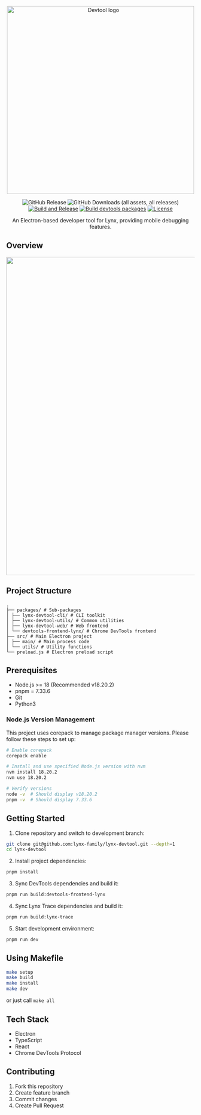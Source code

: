 <div align="center">

<p>
  <a href="https://lynxjs.org/guide/debugging/lynx-devtool.htm">
    <img width="500" alt="Devtool logo" src=".github/splash.png" />
  </a>
</p>

![GitHub Release](https://img.shields.io/github/v/release/lynx-family/lynx-devtool)
![GitHub Downloads (all assets, all releases)](https://img.shields.io/github/downloads/lynx-family/lynx-devtool/total)
[![Build and Release](https://github.com/lynx-family/lynx-devtool/actions/workflows/release.yaml/badge.svg)](https://github.com/lynx-family/lynx-devtool/actions/workflows/release.yaml)
[![Build devtools packages](https://github.com/lynx-family/lynx-devtool/actions/workflows/ci.yaml/badge.svg)](https://github.com/lynx-family/lynx-devtool/actions/workflows/ci.yaml)
[![License](https://img.shields.io/badge/license-Apache%202.0-blue.svg)](https://www.apache.org/licenses/LICENSE-2.0.txt)

An Electron-based developer tool for Lynx, providing mobile debugging features.

</div>

## Overview

<div align="center">
  <img width="1214" height="847" alt="20250819-130340" src="https://github.com/user-attachments/assets/2ffe54a1-9878-48c9-9e78-ddfcc3fb0140" />
</div>

## Project Structure

``` plantext
.
├── packages/ # Sub-packages
│ ├── lynx-devtool-cli/ # CLI toolkit
│ ├── lynx-devtool-utils/ # Common utilities
│ ├── lynx-devtool-web/ # Web frontend
│ └── devtools-frontend-lynx/ # Chrome DevTools frontend
├── src/ # Main Electron project
│ ├── main/ # Main process code
│ └── utils/ # Utility functions
└── preload.js # Electron preload script
```

## Prerequisites

- Node.js >= 18 (Recommended v18.20.2)
- pnpm = 7.33.6
- Git
- Python3

### Node.js Version Management

This project uses corepack to manage package manager versions. Please follow these steps to set up:

```bash
# Enable corepack
corepack enable

# Install and use specified Node.js version with nvm
nvm install 18.20.2
nvm use 18.20.2

# Verify versions
node -v  # Should display v18.20.2
pnpm -v  # Should display 7.33.6
```

## Getting Started

1. Clone repository and switch to development branch:

```bash
git clone git@github.com:lynx-family/lynx-devtool.git --depth=1
cd lynx-devtool
```

2. Install project dependencies:

```bash
pnpm install
```

3. Sync DevTools dependencies and build it:

```bash
pnpm run build:devtools-frontend-lynx
```

4. Sync Lynx Trace dependencies and build it:

```bash
pnpm run build:lynx-trace
```

5. Start development environment:

```bash
pnpm run dev
```

## Using Makefile

```bash
make setup
make build
make install
make dev
```

or just call `make all`

## Tech Stack

- Electron
- TypeScript
- React
- Chrome DevTools Protocol

## Contributing

1. Fork this repository
2. Create feature branch
3. Commit changes
4. Create Pull Request
